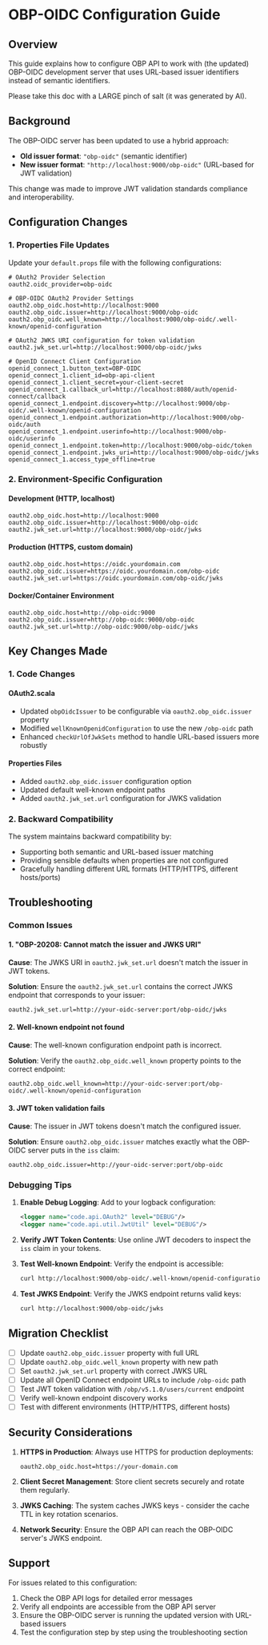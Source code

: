 # OBP-OIDC Configuration Guide

## Overview

This guide explains how to configure OBP API to work with (the updated) OBP-OIDC development server that uses URL-based issuer identifiers instead of semantic identifiers.

Please take this doc with a LARGE pinch of salt (it was generated by AI).

## Background

The OBP-OIDC server has been updated to use a hybrid approach:

- **Old issuer format**: `"obp-oidc"` (semantic identifier)
- **New issuer format**: `"http://localhost:9000/obp-oidc"` (URL-based for JWT validation)

This change was made to improve JWT validation standards compliance and interoperability.

## Configuration Changes

### 1. Properties File Updates

Update your `default.props` file with the following configurations:

```properties
# OAuth2 Provider Selection
oauth2.oidc_provider=obp-oidc

# OBP-OIDC OAuth2 Provider Settings
oauth2.obp_oidc.host=http://localhost:9000
oauth2.obp_oidc.issuer=http://localhost:9000/obp-oidc
oauth2.obp_oidc.well_known=http://localhost:9000/obp-oidc/.well-known/openid-configuration

# OAuth2 JWKS URI configuration for token validation
oauth2.jwk_set.url=http://localhost:9000/obp-oidc/jwks

# OpenID Connect Client Configuration
openid_connect_1.button_text=OBP-OIDC
openid_connect_1.client_id=obp-api-client
openid_connect_1.client_secret=your-client-secret
openid_connect_1.callback_url=http://localhost:8080/auth/openid-connect/callback
openid_connect_1.endpoint.discovery=http://localhost:9000/obp-oidc/.well-known/openid-configuration
openid_connect_1.endpoint.authorization=http://localhost:9000/obp-oidc/auth
openid_connect_1.endpoint.userinfo=http://localhost:9000/obp-oidc/userinfo
openid_connect_1.endpoint.token=http://localhost:9000/obp-oidc/token
openid_connect_1.endpoint.jwks_uri=http://localhost:9000/obp-oidc/jwks
openid_connect_1.access_type_offline=true
```

### 2. Environment-Specific Configuration

#### Development (HTTP, localhost)

```properties
oauth2.obp_oidc.host=http://localhost:9000
oauth2.obp_oidc.issuer=http://localhost:9000/obp-oidc
oauth2.jwk_set.url=http://localhost:9000/obp-oidc/jwks
```

#### Production (HTTPS, custom domain)

```properties
oauth2.obp_oidc.host=https://oidc.yourdomain.com
oauth2.obp_oidc.issuer=https://oidc.yourdomain.com/obp-oidc
oauth2.jwk_set.url=https://oidc.yourdomain.com/obp-oidc/jwks
```

#### Docker/Container Environment

```properties
oauth2.obp_oidc.host=http://obp-oidc:9000
oauth2.obp_oidc.issuer=http://obp-oidc:9000/obp-oidc
oauth2.jwk_set.url=http://obp-oidc:9000/obp-oidc/jwks
```

## Key Changes Made

### 1. Code Changes

#### OAuth2.scala

- Updated `obpOidcIssuer` to be configurable via `oauth2.obp_oidc.issuer` property
- Modified `wellKnownOpenidConfiguration` to use the new `/obp-oidc` path
- Enhanced `checkUrlOfJwkSets` method to handle URL-based issuers more robustly

#### Properties Files

- Added `oauth2.obp_oidc.issuer` configuration option
- Updated default well-known endpoint paths
- Added `oauth2.jwk_set.url` configuration for JWKS validation

### 2. Backward Compatibility

The system maintains backward compatibility by:

- Supporting both semantic and URL-based issuer matching
- Providing sensible defaults when properties are not configured
- Gracefully handling different URL formats (HTTP/HTTPS, different hosts/ports)

## Troubleshooting

### Common Issues

#### 1. "OBP-20208: Cannot match the issuer and JWKS URI"

**Cause**: The JWKS URI in `oauth2.jwk_set.url` doesn't match the issuer in JWT tokens.

**Solution**: Ensure the `oauth2.jwk_set.url` contains the correct JWKS endpoint that corresponds to your issuer:

```properties
oauth2.jwk_set.url=http://your-oidc-server:port/obp-oidc/jwks
```

#### 2. Well-known endpoint not found

**Cause**: The well-known configuration endpoint path is incorrect.

**Solution**: Verify the `oauth2.obp_oidc.well_known` property points to the correct endpoint:

```properties
oauth2.obp_oidc.well_known=http://your-oidc-server:port/obp-oidc/.well-known/openid-configuration
```

#### 3. JWT token validation fails

**Cause**: The issuer in JWT tokens doesn't match the configured issuer.

**Solution**: Ensure `oauth2.obp_oidc.issuer` matches exactly what the OBP-OIDC server puts in the `iss` claim:

```properties
oauth2.obp_oidc.issuer=http://your-oidc-server:port/obp-oidc
```

### Debugging Tips

1. **Enable Debug Logging**: Add to your logback configuration:

   ```xml
   <logger name="code.api.OAuth2" level="DEBUG"/>
   <logger name="code.api.util.JwtUtil" level="DEBUG"/>
   ```

2. **Verify JWT Token Contents**: Use online JWT decoders to inspect the `iss` claim in your tokens.

3. **Test Well-known Endpoint**: Verify the endpoint is accessible:

   ```bash
   curl http://localhost:9000/obp-oidc/.well-known/openid-configuration
   ```

4. **Test JWKS Endpoint**: Verify the JWKS endpoint returns valid keys:
   ```bash
   curl http://localhost:9000/obp-oidc/jwks
   ```

## Migration Checklist

- [ ] Update `oauth2.obp_oidc.issuer` property with full URL
- [ ] Update `oauth2.obp_oidc.well_known` property with new path
- [ ] Set `oauth2.jwk_set.url` property with correct JWKS URL
- [ ] Update all OpenID Connect endpoint URLs to include `/obp-oidc` path
- [ ] Test JWT token validation with `/obp/v5.1.0/users/current` endpoint
- [ ] Verify well-known endpoint discovery works
- [ ] Test with different environments (HTTP/HTTPS, different hosts)

## Security Considerations

1. **HTTPS in Production**: Always use HTTPS for production deployments:

   ```properties
   oauth2.obp_oidc.host=https://your-domain.com
   ```

2. **Client Secret Management**: Store client secrets securely and rotate them regularly.

3. **JWKS Caching**: The system caches JWKS keys - consider the cache TTL in key rotation scenarios.

4. **Network Security**: Ensure the OBP API can reach the OBP-OIDC server's JWKS endpoint.

## Support

For issues related to this configuration:

1. Check the OBP API logs for detailed error messages
2. Verify all endpoints are accessible from the OBP API server
3. Ensure the OBP-OIDC server is running the updated version with URL-based issuers
4. Test the configuration step by step using the troubleshooting section
